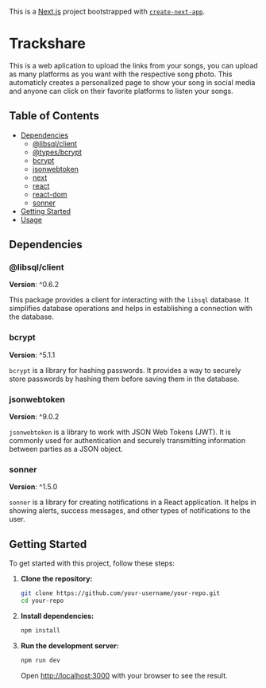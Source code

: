 This is a [Next.js](https://nextjs.org/) project bootstrapped with [`create-next-app`](https://github.com/vercel/next.js/tree/canary/packages/create-next-app).

# Trackshare

This is a web aplication to upload the links from your songs, you can upload as many platforms as you want with the respective song photo. This automaticly creates a personalized page to show your song in social media and anyone can click on their favorite platforms to listen your songs.

## Table of Contents

- [Dependencies](#dependencies)
  - [@libsql/client](#libsqlclient)
  - [@types/bcrypt](#typesbcrypt)
  - [bcrypt](#bcrypt)
  - [jsonwebtoken](#jsonwebtoken)
  - [next](#next)
  - [react](#react)
  - [react-dom](#react-dom)
  - [sonner](#sonner)
- [Getting Started](#getting-started)
- [Usage](#usage)

## Dependencies

### @libsql/client

**Version**: ^0.6.2

This package provides a client for interacting with the `libsql` database. It simplifies database operations and helps in establishing a connection with the database.

### bcrypt

**Version**: ^5.1.1

`bcrypt` is a library for hashing passwords. It provides a way to securely store passwords by hashing them before saving them in the database.

### jsonwebtoken

**Version**: ^9.0.2

`jsonwebtoken` is a library to work with JSON Web Tokens (JWT). It is commonly used for authentication and securely transmitting information between parties as a JSON object.

### sonner

**Version**: ^1.5.0

`sonner` is a library for creating notifications in a React application. It helps in showing alerts, success messages, and other types of notifications to the user.

## Getting Started

To get started with this project, follow these steps:

1. **Clone the repository:**

   ```bash
   git clone https://github.com/your-username/your-repo.git
   cd your-repo
   ```

2. **Install dependencies:**

   ```bash
   npm install
   ```

3. **Run the development server:**

   ```bash
   npm run dev
   ```

   Open [http://localhost:3000](http://localhost:3000) with your browser to see the result.
